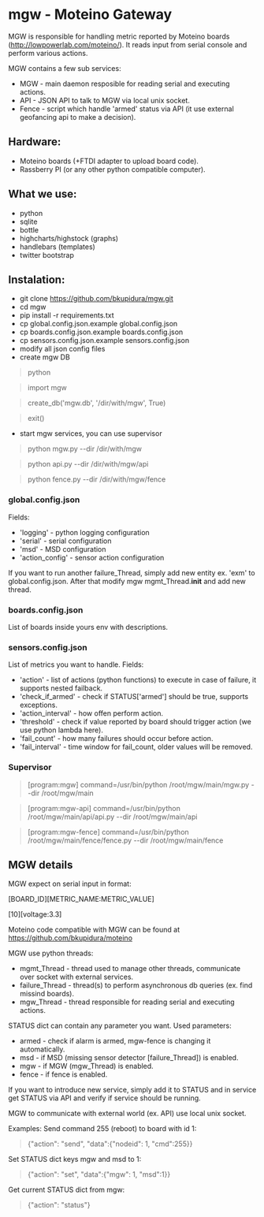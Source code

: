 # mgw - Moteino Gateway
MGW is responsible for handling metric reported by Moteino boards (http://lowpowerlab.com/moteino/).
It reads input from serial console and perform various actions.

MGW contains a few sub services:
* MGW - main daemon resposible for reading serial and executing actions.
* API - JSON API to talk to MGW via local unix socket.
* Fence - script which handle 'armed' status via API (it use external geofancing api to make a decision).

## Hardware:
* Moteino boards (+FTDI adapter to upload board code).
* Rassberry PI (or any other python compatible computer).

## What we use:
* python
* sqlite
* bottle
* highcharts/highstock (graphs)
* handlebars (templates)
* twitter bootstrap

## Instalation:
* git clone https://github.com/bkupidura/mgw.git
* cd mgw
* pip install -r requirements.txt
* cp global.config.json.example global.config.json
* cp boards.config.json.example boards.config.json
* cp sensors.config.json.example sensors.config.json
* modify all json config files 
* create mgw DB

> python

> import mgw

> create_db('mgw.db', '/dir/with/mgw', True)

> exit()

* start mgw services, you can use supervisor

> python mgw.py --dir /dir/with/mgw

> python api.py --dir /dir/with/mgw/api

> python fence.py --dir /dir/with/mgw/fence

### global.config.json
Fields:
* 'logging' - python logging configuration
* 'serial' - serial configuration
* 'msd' - MSD configuration
* 'action_config' - sensor action configuration

If you want to run another failure_Thread, simply add new entity ex. 'exm' to global.config.json.
After that modify mgw mgmt_Thread.__init__ and add new thread.

### boards.config.json
List of boards inside yours env with descriptions.

### sensors.config.json
List of metrics you want to handle.
Fields:
* 'action' - list of actions (python functions) to execute in case of failure, it supports nested failback.
* 'check_if_armed' - check if STATUS['armed'] should be true, supports exceptions.
* 'action_interval' - how offen perform action.
* 'threshold' - check if value reported by board should trigger action (we use python lambda here).
* 'fail_count' - how many failures should occur before action.
* 'fail_interval' - time window for fail_count, older values will be removed.

### Supervisor
> [program:mgw]
> command=/usr/bin/python /root/mgw/main/mgw.py --dir /root/mgw/main

> [program:mgw-api]
> command=/usr/bin/python /root/mgw/main/api/api.py --dir /root/mgw/main/api

> [program:mgw-fence]
> command=/usr/bin/python /root/mgw/main/fence/fence.py --dir /root/mgw/main/fence

## MGW details
MGW expect on serial input in format:

[BOARD_ID][METRIC_NAME:METRIC_VALUE]

[10][voltage:3.3]

Moteino code compatible with MGW can be found at https://github.com/bkupidura/moteino

MGW use python threads:
* mgmt_Thread - thread used to manage other threads, communicate over socket with external services.
* failure_Thread - thread(s) to perform asynchronous db queries (ex. find missind boards).
* mgw_Thread - thread responsible for reading serial and executing actions.

STATUS dict can contain any parameter you want. Used parameters:
* armed - check if alarm is armed, mgw-fence is changing it automatically.
* msd - if MSD (missing sensor detector [failure_Thread]) is enabled.
* mgw - if MGW (mgw_Thread) is enabled.
* fence - if fence is enabled.

If you want to introduce new service, simply add it to STATUS and in service
get STATUS via API and verify if service should be running.

MGW to communicate with external world (ex. API) use local unix socket.

Examples:
Send command 255 (reboot) to board with id 1:
> {"action": "send", "data":{"nodeid": 1, "cmd":255}}

Set STATUS dict keys mgw and msd to 1:
> {"action": "set", "data":{"mgw": 1, "msd":1}}

Get current STATUS dict from mgw:
> {"action": "status"}
